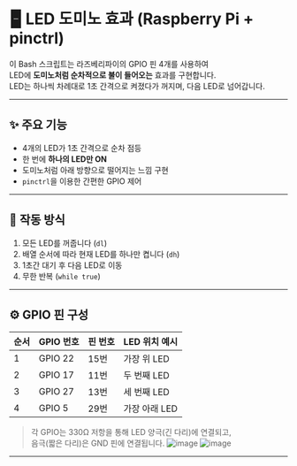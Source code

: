 
# 🁢 LED 도미노 효과 (Raspberry Pi + pinctrl)

이 Bash 스크립트는 라즈베리파이의 GPIO 핀 4개를 사용하여  
LED에 **도미노처럼 순차적으로 불이 들어오는** 효과를 구현합니다.  
LED는 하나씩 차례대로 1초 간격으로 켜졌다가 꺼지며, 다음 LED로 넘어갑니다.

---

## ✨ 주요 기능

- 4개의 LED가 1초 간격으로 순차 점등
- 한 번에 **하나의 LED만 ON**
- 도미노처럼 아래 방향으로 떨어지는 느낌 구현
- `pinctrl`을 이용한 간편한 GPIO 제어

---

## 🧠 작동 방식

1. 모든 LED를 꺼줍니다 (`dl`)
2. 배열 순서에 따라 현재 LED를 하나만 켭니다 (`dh`)
3. 1초간 대기 후 다음 LED로 이동
4. 무한 반복 (`while true`)

---

## ⚙️ GPIO 핀 구성

| 순서 | GPIO 번호 | 핀 번호 | LED 위치 예시 |
|------|-----------|---------|----------------|
| 1    | GPIO 22   | 15번    | 가장 위 LED |
| 2    | GPIO 17   | 11번    | 두 번째 LED |
| 3    | GPIO 27   | 13번    | 세 번째 LED |
| 4    | GPIO 5    | 29번    | 가장 아래 LED |

> 각 GPIO는 330Ω 저항을 통해 LED 양극(긴 다리)에 연결되고,  
> 음극(짧은 다리)은 GND 핀에 연결됩니다.
> ![image](https://github.com/user-attachments/assets/d399c4b5-d6dc-4ffc-bfb6-4f42befd79fe)
![image](https://github.com/user-attachments/assets/a3d78016-bc37-46c9-bf61-e37d78e5c50f)


---


